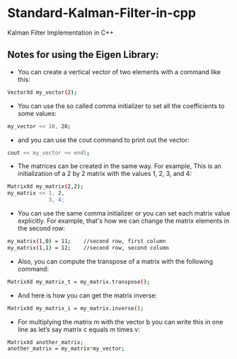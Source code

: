 # Standard-Kalman-Filter-in-cpp
Kalman Filter Implementation in C++

## Notes for using the Eigen Library:
- You can create a vertical vector of two elements with a command like this:
```sh
VectorXd my_vector(2);
```
- You can use the so called comma initializer to set all the coefficients to some values:
```sh
my_vector << 10, 20;
```
- and you can use the cout command to print out the vector:
```sh
cout << my_vector << endl;
```
- The matrices can be created in the same way. For example, This is an initialization of a 2 by 2 matrix with the values 1, 2, 3, and 4:
```sh
MatrixXd my_matrix(2,2);
my_matrix << 1, 2,
             3, 4;
```           
- You can use the same comma initializer or you can set each matrix value explicitly. For example, that's how we can change the matrix elements in the second row:
```sh
my_matrix(1,0) = 11;    //second row, first column
my_matrix(1,1) = 12;    //second row, second column
```
- Also, you can compute the transpose of a matrix with the following command:
```sh
MatrixXd my_matrix_t = my_matrix.transpose();
```
- And here is how you can get the matrix inverse:
```sh
MatrixXd my_matrix_i = my_matrix.inverse();
```
- For multiplying the matrix m with the vector b you can write this in one line as let’s say matrix c equals m times v:
```sh
MatrixXd another_matrix;
another_matrix = my_matrix*my_vector;
```
